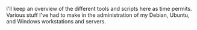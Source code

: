 I'll keep an overview of the different tools and scripts here as time permits. Various stuff I've had to make in the administration of my Debian, Ubuntu, and Windows workstations and servers.
